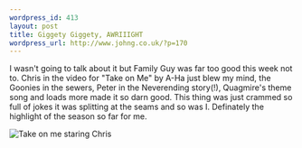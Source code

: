 ```yaml
--- 
wordpress_id: 413
layout: post
title: Giggety Giggety, AWRIIIGHT
wordpress_url: http://www.johng.co.uk/?p=170
---
```

I wasn't going to talk about it but Family Guy was far too good this week not to. Chris in the video for "Take on Me" by A-Ha just blew my mind, the Goonies in the sewers, Peter in the Neverending story(!), Quagmire's theme song and loads more made it so darn good. This thing was just crammed so full of jokes it was splitting at the seams and so was I. Definately the highlight of the season so far for me.

<img src="http://www.johng.co.uk/wp-content/images/takeonme.jpg" alt="Take on me staring Chris" />

